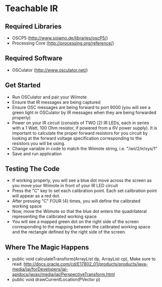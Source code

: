 Teachable IR
====================

Required Libraries
---------------------
+	OSCP5 (http://www.sojamo.de/libraries/oscP5/)
+	Processing Core (http://processing.org/reference/)

Required Software
---------------------
+	OSCulator (http://www.osculator.net/)

Get Started
---------------------
+	Run OSCulator and pair your Wiimote
+	Ensure that IR messages are being captured
+	Ensure OSC messages are being forward to port 9000 (you will see a green light in OSCulator by IR messages when they are being forwarded properly)
+	Power on your IR circuit (consists of TWO (2) IR LEDs, each in series with a 1 Watt, 100 Ohm resistor, if powered from a 6V power supply). It is important to calculate the proper forward resistors for you circuit by looking at the forward voltage specification corresponding to the resistors you will be using.
+	Change variable in code to match the Wiimote string, i.e. "/wii/2/ir/xys/1"
+	Save and run application

Testing The Code
---------------------
+	If working properly, you will see a blue dot move across the screen as you move your Wiimote in front of your IR LED circuit
+	Press the "C" key to set each calibration point. Each set calibration point will appear as a red dot.
+	After pressing "C" FOUR (4) times, you will define the calibrated working space
+	Now, move the Wiimote so that the blue dot enters the quadrilateral representing the calibrated working space
+	You will see a mapped green dot on the right side of the screen corresponding to the mapping between the calibrated working space and the rectangle defined by the right side of the screen.

Where The Magic Happens
---------------------
+	public void calculateTransform(ArrayList<PVector> dp, ArrayList<PVector> cp), Make sure to read: http://docs.oracle.com/cd/E17802_01/products/products/java-media/jai/forDevelopers/jai-apidocs/javax/media/jai/PerspectiveTransform.html
+	public void drawCurrentLocation(PVector p)
